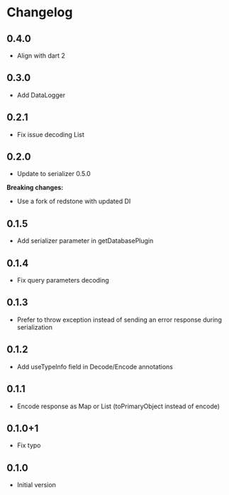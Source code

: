 # Changelog

## 0.4.0
- Align with dart 2

## 0.3.0
- Add DataLogger

## 0.2.1
- Fix issue decoding List

## 0.2.0
- Update to serializer 0.5.0

**Breaking changes:**

- Use a fork of redstone with updated DI

## 0.1.5
- Add serializer parameter in getDatabasePlugin

## 0.1.4
- Fix query parameters decoding

## 0.1.3
- Prefer to throw exception instead of sending an error response during serialization

## 0.1.2
- Add useTypeInfo field in Decode/Encode annotations

## 0.1.1
- Encode response as Map or List (toPrimaryObject instead of encode)

## 0.1.0+1
- Fix typo

## 0.1.0
- Initial version
